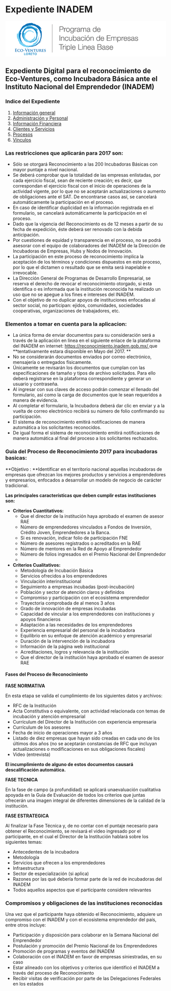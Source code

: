 # Expediente INADEM

![Eco-Ventures Loreto](../.gitbook/assets/eco-ventures_logo_1x1.png)

## Expediente Digital para el reconocimiento de Eco-Ventures, como Incubadora Básica ante el Instituto Nacional del Emprendedor \(INADEM\)

### Indice del Expediente

1. [Información general](1-informacion-general.md)
2. [Administración y Personal](2-administracion-y-personal.md)
3. [Información Financiera](3-informacion-financiera.md)
4. [Clientes y Servicios](4-clientes-y-servicios.md)
5. [Procesos](5-procesos.md)
6. [Vínculos](6-viculos.md)

### Las restricciones que aplicarán para 2017 son:

* Sólo se otorgará Reconocimiento a las 200 Incubadoras Básicas con mayor puntaje a nivel nacional.
* Se deberá comprobar que la totalidad de las empresas enlistadas, por cada ejercicio fiscal, sean de reciente creación; es decir, que correspondan el ejercicio fiscal con el inicio de operaciones de la actividad vigente, por lo que no se aceptarán actualizaciones o aumento de obligaciones ante el SAT. De encontrarse casos así, se cancelará automáticamente la participación en el proceso.
* En caso de identificar duplicidad en la información registrada en el formulario, se cancelará automáticamente la participación en el proceso.
* Dado que la vigencia del Reconocimiento es de 12 meses a partir de su fecha de expedición, éste deberá ser renovado con la debida anticipación.
* Por cuestiones de equidad y transparencia en el proceso, no se podrá asesorar con el equipo de colaboradores del INADEM de la Dirección de Incubadoras de Empresas, Hubs y Nodos de Innovación.
* La participación en este proceso de reconocimiento implica la aceptación de los términos y condiciones dispuestos en este proceso, por lo que el dictamen o resultado que se emita será inapelable e irrevocable.
* La Dirección General de Programas de Desarrollo Empresarial, se reserva el derecho de revocar el reconocimiento otorgado, si esta identifica o es informada que la institución reconocida ha realizado un uso que no se apegue a los fines e intereses del INADEM.
* Con el objetivo de no duplicar apoyos de instituciones enfocadas al sector social, no participan: ejidos, comunidades, sociedades cooperativas, organizaciones de trabajadores, etc.

### Elementos a tomar en cuenta para la aplicacion:

* La única forma de enviar documentos para su consideración será a través de la aplicación en linea en el siguiente enlace de la plataforma del INADEM en internet: [https://reconocimiento.inadem.gob.mx/ ](https://reconocimiento.inadem.gob.mx/)que **tentativamente estara disponible en Mayo del 2017. **
* No se considerarán documentos enviados por correo electrónico, mensajería o entregados físicamente. 
* Únicamente se revisarán los documentos que cumplan con las especificaciones de tamaño y tipos de archivo solicitados. Para ello deberá registrarse en la plataforma correspondiente y generar un usuario y contraseña.
* Al ingresar con sus claves de acceso podrán comenzar el llenado del formulario, así como la carga de documentos que le sean requeridos a manera de evidencia.
* Al completar el formulario, la Incubadora  deberá dar clic en enviar y a la vuelta de correo electrónico recibirá su número de folio confirmando su participación.
* El sistema de reconocimiento emitirá notificaciones de manera automática a los solicitantes reconocidos.
* De igual forma el sistema de reconocimiento emitirá notificaciones de manera automática al final del proceso a los solicitantes rechazados.

### Guia del Proceso de Reconocimiento 2017 para incubadoras basicas:

**Objetivo : **Identificar en el territorio nacional aquellas incubadoras de empresas que ofrezcan los mejores productos y servicios a emprendedores y empresarios, enfocados a desarrollar un modelo de negocio de carácter tradicional.

**Las principales características que deben cumplir estas instituciones son:**

* **Criterios Cuantitativos:**
  * Que el director de la institución haya aprobado el examen de asesor RAE
  * Número de emprendedores vinculados a Fondos de Inversión, Crédito Joven, Emprendedores a la Banca.
  * Si es renovación, indicar folio de participación FNE
  * Número de asesores registrados o acreditados en la RAE
  * Número de mentores en la Red de Apoyo al Emprendedor
  * Número de folios ingresados en el Premio Nacional del Emprendedor
  * 
* **Criterios Cualitativos:**
  * Metodología de Incubación Básica
  * Servicios ofrecidos a los emprendedores
  * Vinculación interinstitucional
  * Seguimiento a empresas incubadas \(post-incubación\)
  * Población y sector de atención claros y definidos
  * Compromiso y participación con el ecosistema emprendedor
  * Trayectoria comprobada de al menos 3 años
  * Grado de innovación de empresas incubadas
  * Capacidad de vincular a los emprendedores con instituciones y apoyos financieros
  * Adaptación a las necesidades de los emprendedores
  * Experiencia empresarial del personal de la incubadora
  * Equilibrio en su enfoque de atención académico y empresarial
  * Duración de la intervención de la incubadora
  * Información de la página web institucional
  * Acreditaciones, logros y relevancia de la institución
  * Que el director de la institución haya aprobado el examen de asesor RAE

#### Fases del Proceso de Reconocimiento

**FASE NORMATIVA**

En esta etapa se valida el cumplimiento de los siguientes datos y archivos:

* RFC de la Institución
* Acta Constitutiva o equivalente, con actividad relacionada con temas de incubación y atención empresarial
* Currículum del Director de la Institución con experiencia empresaria
* Currículum de los asesores
* Fecha de inicio de operaciones mayor a 3 años
* Listado de diez empresas que hayan sido creadas en cada uno de los últimos dos años \(no se aceptarán constancias de RFC que incluyan actualizaciones o modificaciones en sus obligaciones fiscales\)
* Video \(entrevista\)

**El incumplimiento de alguno de estos documentos causará descalificación automática.**

**FASE TECNICA**

En la fase de campo \(a profundidad\) se aplicará unaevaluación cualitativa apoyada en la Guía de Evaluación de todos los criterios que juntas ofrecerán una imagen integral de diferentes dimensiones de la calidad de la institución.

**FASE ESTRATEGICA**

Al finalizar la Fase Técnica y, de no contar con el puntaje necesario para obtener el Reconocimiento, se revisará el video ingresado por el participante, en el cual el Director de la Institución hablará sobre los siguientes temas:

* Antecedentes de la incubadora
* Metodología
* Servicios que ofrecen a los emprendedores
* Infraestructura
* Sector de especialización \(si aplica\)
* Razones por las qué debería formar parte de la red de incubadoras del INADEM
* Todos aquellos aspectos que el participante considere relevantes

### Compromisos y obligaciones de las instituciones reconocidas

Una vez que el participante haya obtenido el Reconocimiento, adquiere un compromiso con el INADEM y con el ecosistema emprendedor del país, entre otros incluye:

* Participación y disposición para colaborar en la Semana Nacional del Emprendedor
* Postulación y promoción del Premio Nacional de los Emprendedores
* Promoción de programas y eventos del INADEM
* Colaboración con el INADEM en favor de empresas siniestradas, en su caso
* Estar alineado con los objetivos y criterios que identificó el INADEM a través del proceso de Reconocimiento
* Recibir visitas de verificación por parte de las Delegaciones Federales en los estados

